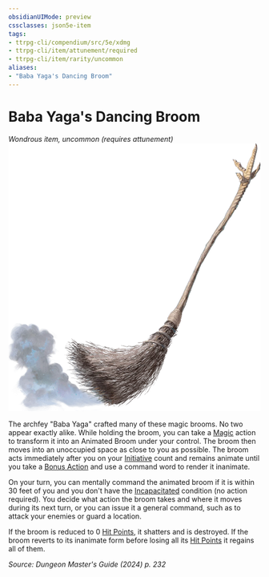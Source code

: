 ```yaml
---
obsidianUIMode: preview
cssclasses: json5e-item
tags:
- ttrpg-cli/compendium/src/5e/xdmg
- ttrpg-cli/item/attunement/required
- ttrpg-cli/item/rarity/uncommon
aliases: 
- "Baba Yaga's Dancing Broom"
---
```

# Baba Yaga's Dancing Broom
*Wondrous item, uncommon (requires attunement)*  
![](Misc%20Files/CLI/compendium/items/img/baba-yagas-dancing-broom.webp#right)


The archfey "Baba Yaga" crafted many of these magic brooms. No two appear exactly alike. While holding the broom, you can take a [Magic](Misc%20Files/CLI/rules/actions.md#Magic) action to transform it into an Animated Broom under your control. The broom then moves into an unoccupied space as close to you as possible. The broom acts immediately after you on your [Initiative](Misc%20Files/CLI/rules/variant-rules/initiative-xphb.md) count and remains animate until you take a [Bonus Action](Misc%20Files/CLI/rules/variant-rules/bonus-action-xphb.md) and use a command word to render it inanimate.

On your turn, you can mentally command the animated broom if it is within 30 feet of you and you don't have the [Incapacitated](Misc%20Files/CLI/rules/conditions.md#Incapacitated) condition (no action required). You decide what action the broom takes and where it moves during its next turn, or you can issue it a general command, such as to attack your enemies or guard a location.

If the broom is reduced to 0 [Hit Points](Misc%20Files/CLI/rules/variant-rules/hit-points-xphb.md), it shatters and is destroyed. If the broom reverts to its inanimate form before losing all its [Hit Points](Misc%20Files/CLI/rules/variant-rules/hit-points-xphb.md) it regains all of them.

*Source: Dungeon Master's Guide (2024) p. 232*